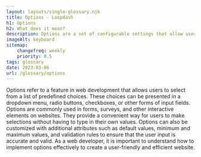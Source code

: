 ```yaml
--- 
layout: layouts/single-glossary.njk
title: Options - Loopdash
h1: Options
h2: What does it mean?
description: Options are a set of configurable settings that allow users to customize the behavior and appearance of a WordPress site.
imageAlt: keyboard
sitemap:
	changefreq: weekly
	priority: 0.5
tags: glossary
date: 2023-03-06
url: /glossary/options
---
```


Options refer to a feature in web development that allows users to select from a list of predefined choices. These choices can be presented in a dropdown menu, radio buttons, checkboxes, or other forms of input fields. Options are commonly used in forms, surveys, and other interactive elements on websites. They provide a convenient way for users to make selections without having to type in their own values. Options can also be customized with additional attributes such as default values, minimum and maximum values, and validation rules to ensure that the user input is accurate and valid. As a web developer, it is important to understand how to implement options effectively to create a user-friendly and efficient website.
